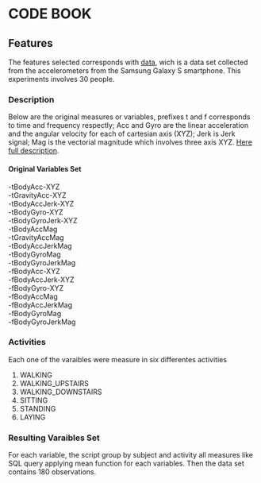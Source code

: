 # CODE BOOK
## Features
The features selected corresponds with [data](https://d396qusza40orc.cloudfront.net/getdata%2Fprojectfiles%2FUCI%20HAR%20Dataset.zip), wich is a data set collected from the accelerometers from the Samsung Galaxy S smartphone. This experiments involves 30 people.
### Description
Below are the original measures or variables, prefixes t and f corresponds to time and frequency respectly; Acc and Gyro are the linear acceleration and the angular velocity for each of cartesian axis (XYZ); Jerk is Jerk signal; Mag is the vectorial magnitude which involves three axis XYZ. [Here full description](http://archive.ics.uci.edu/ml/datasets/Human+Activity+Recognition+Using+Smartphones).
#### Original Variables Set
-tBodyAcc-XYZ  
-tGravityAcc-XYZ  
-tBodyAccJerk-XYZ  
-tBodyGyro-XYZ  
-tBodyGyroJerk-XYZ  
-tBodyAccMag  
-tGravityAccMag  
-tBodyAccJerkMag  
-tBodyGyroMag  
-tBodyGyroJerkMag  
-fBodyAcc-XYZ  
-fBodyAccJerk-XYZ  
-fBodyGyro-XYZ  
-fBodyAccMag  
-fBodyAccJerkMag  
-fBodyGyroMag  
-fBodyGyroJerkMag 
### Activities
Each one of the varaibles were measure in six differentes activities
1. WALKING
2. WALKING_UPSTAIRS
3. WALKING_DOWNSTAIRS
4. SITTING
5. STANDING
6. LAYING

### Resulting Varaibles Set
For each variable, the script group by subject and activity all measures like SQL query applying mean function for each variables. Then the data set contains 180 observations.




